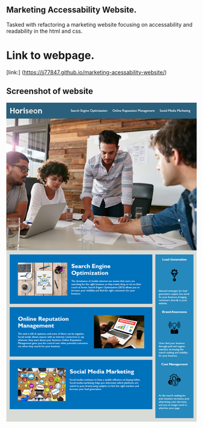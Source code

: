 ## Marketing Accessability Website.

Tasked with refactoring a marketing website focusing on accessability and readability in the html and css.

# Link to webpage.

[link:] (https://jj77847.github.io/marketing-acessability-website/)

## Screenshot of website

<img width="1440" alt="Website Screenshot" src="./assets/images/website-screenshot.png">
